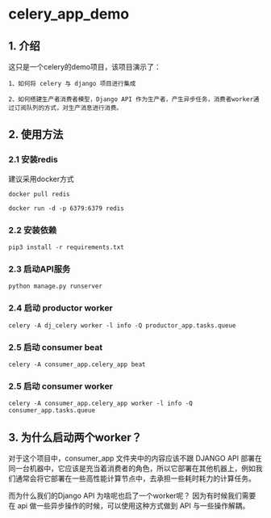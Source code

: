 # celery_app_demo

## 1. 介绍
这只是一个celery的demo项目，该项目演示了：

    1、如何将 celery 与 django 项目进行集成
    
    2、如何搭建生产者消费者模型，Django API 作为生产者，产生异步任务，消费者worker通过订阅队列的方式，对生产消息进行消费。

## 2. 使用方法

### 2.1 安装redis

建议采用docker方式

```shell
docker pull redis
```
```shell
docker run -d -p 6379:6379 redis
```

### 2.2 安装依赖
```shell
pip3 install -r requirements.txt
```

### 2.3 启动API服务
```shell
python manage.py runserver
```

### 2.4 启动 productor worker
```shell
celery -A dj_celery worker -l info -Q productor_app.tasks.queue
```

### 2.5 启动 consumer beat
```shell
celery -A consumer_app.celery_app beat
```

### 2.5 启动 consumer worker
```shell
celery -A consumer_app.celery_app worker -l info -Q consumer_app.tasks.queue
```

## 3. 为什么启动两个worker？

对于这个项目中，consumer_app 文件夹中的内容应该不跟 DJANGO API 部署在同一台机器中，它应该是充当着消费者的角色，所以它部署在其他机器上，例如我们通常会将它部署在一些高性能计算节点中，去承担一些耗时耗力的计算任务。

而为什么我们的Django API 为啥呢也启了一个worker呢？ 因为有时候我们需要在 api 做一些异步操作的时候，可以使用这种方式做到 API 与一些操作解耦。
